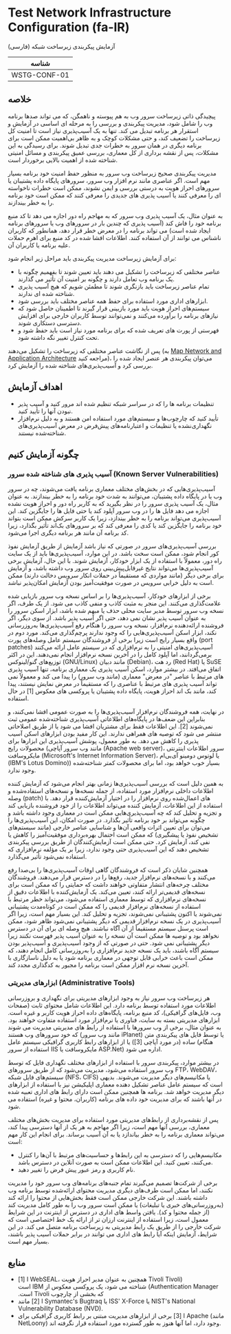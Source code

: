 # Test Network Infrastructure Configuration (fa-IR)

آزمایش پیکربندی زیرساخت شبکه (فارسی)

|شناسه          |
|------------|
|WSTG-CONF-01|

## خلاصه

پیچیدگی ذاتی زیرساخت سرور وب به هم پیوسته و ناهمگن، که می تواند صدها برنامه وب را شامل شود، مدیریت پیکربندی و بررسی را به مرحله ای اساسی در آزمایش و استقرار هر برنامه تبدیل می کند. تنها به یک آسیب‌پذیری نیاز است تا امنیت کل زیرساخت را تضعیف کند، و حتی مشکلات کوچک و به ظاهر بی‌اهمیت ممکن است برای برنامه دیگری در همان سرور به خطرات جدی تبدیل شوند. برای رسیدگی به این مشکلات، پس از نقشه برداری از کل معماری، بررسی عمیق پیکربندی و مسائل امنیتی شناخته شده از اهمیت بالایی برخوردار است.

مدیریت پیکربندی صحیح زیرساخت وب سرور به منظور حفظ امنیت خود برنامه بسیار مهم است. اگر عناصری مانند نرم افزار وب سرور، سرورهای پایگاه داده پشتیبان یا سرورهای احراز هویت به درستی بررسی و ایمن نشوند، ممکن است خطرات ناخواسته ای را معرفی کنند یا آسیب پذیری های جدیدی را معرفی کنند که ممکن است خود برنامه را به خطر بیندازند.

به عنوان مثال، یک آسیب پذیری وب سرور که به مهاجم راه دور اجازه می دهد تا کد منبع برنامه خود را فاش کند (آسیب پذیری که چندین بار در سرورهای وب یا سرورهای برنامه ایجاد شده است) می تواند برنامه را در معرض خطر قرار دهد، همانطور که کاربران ناشناس می توانند از آن استفاده کنند. اطلاعات افشا شده در کد منبع برای اهرم حملات علیه برنامه یا کاربران آن.

برای آزمایش زیرساخت مدیریت پیکربندی باید مراحل زیر انجام شود:

- عناصر مختلفی که زیرساخت را تشکیل می دهند باید تعیین شوند تا بفهمیم چگونه با یک برنامه وب تعامل دارند و چگونه بر امنیت آن تأثیر می گذارند.
- تمام عناصر زیرساخت باید بازنگری شوند تا مطمئن شویم که هیچ آسیب پذیری شناخته شده ای ندارند.
- ابزارهای اداری مورد استفاده برای حفظ همه عناصر مختلف باید بررسی شود.
- سیستم‌های احراز هویت باید مورد بازبینی قرار گیرند تا اطمینان حاصل شود که نیازهای برنامه را برآورده می‌کنند و نمی‌توانند توسط کاربران خارجی برای افزایش دسترسی دستکاری شوند.
- فهرستی از پورت های تعریف شده که برای برنامه مورد نیاز است باید حفظ شود و تحت کنترل تغییر نگه داشته شود.

پس از نگاشت عناصر مختلفی که زیرساخت را تشکیل می‌دهند (به [Map Network and Application Architecture](../01-Information_Gathering/10-Map_Application_Architecture.md) مراجعه کنید)، می‌توان پیکربندی هر عنصر ایجاد شده را بررسی کرد و آسیب‌پذیری‌های شناخته شده را آزمایش کرد.

## اهداف آزمایش

- تنظیمات برنامه ها را که در سراسر شبکه تنظیم شده اند مرور کنید و آسیب پذیر نبودن آنها را تأیید کنید.
- تأیید کنید که چارچوب‌ها و سیستم‌های مورد استفاده امن هستند و به دلیل نرم‌افزار نگهداری‌نشده یا تنظیمات و اعتبارنامه‌های پیش‌فرض در معرض آسیب‌پذیری‌های شناخته‌شده نیستند.

## چگونه آزمایش کنیم

### آسیب پذیری های شناخته شده سرور (Known Server Vulnerabilities)

آسیب‌پذیری‌هایی که در بخش‌های مختلف معماری برنامه یافت می‌شوند، چه در سرور وب یا در پایگاه داده پشتیبان، می‌توانند به شدت خود برنامه را به خطر بیندازند. به عنوان مثال، یک آسیب پذیری سرور را در نظر بگیرید که به کاربر راه دور و احراز هویت نشده اجازه می دهد فایل ها را در وب سرور آپلود کند یا حتی فایل ها را جایگزین کند. این آسیب‌پذیری می‌تواند برنامه را به خطر بیندازد، زیرا یک کاربر سرکش ممکن است بتواند خود برنامه را جایگزین کند یا کدی را معرفی کند که بر سرورهای بک‌اند تأثیر بگذارد، زیرا کد برنامه آن مانند هر برنامه دیگری اجرا می‌شود.

بررسی آسیب‌پذیری‌های سرور در صورتی که نیاز باشد آزمایش از طریق آزمایش نفوذ کور انجام شود، ممکن است سخت باشد. در این موارد، آسیب‌پذیری‌ها باید از یک سایت راه دور، معمولاً با استفاده از یک ابزار خودکار، آزمایش شوند. با این حال، آزمایش برخی آسیب‌پذیری‌ها می‌تواند نتایج غیرقابل‌پیش‌بینی روی سرور وب داشته باشد، و آزمایش برای برخی دیگر (مانند مواردی که مستقیماً در حملات انکار سرویس دخالت دارند) ممکن است به دلیل خرابی سرویس در صورت موفقیت‌آمیز بودن آزمایش امکان‌پذیر نباشد.

برخی از ابزارهای خودکار، آسیب‌پذیری‌ها را بر اساس نسخه وب سرور بازیابی شده علامت‌گذاری می‌کنند. این منجر به مثبت کاذب و منفی کاذب می شود. از یک طرف، اگر نسخه وب سرور توسط مدیر سایت محلی حذف یا مبهم شده باشد، ابزار اسکن سرور را به عنوان آسیب پذیر نشان نمی دهد، حتی اگر آسیب پذیر باشد. از سوی دیگر، اگر فروشنده ارائه‌دهنده نرم‌افزار، نسخه وب سرور را هنگام رفع آسیب‌پذیری‌ها به‌روزرسانی نکند، ابزار اسکن آسیب‌پذیری‌هایی را که وجود ندارند پرچم‌گذاری می‌کند. مورد دوم در واقع بسیار رایج است زیرا برخی از فروشندگان سیستم عامل وصله‌های پورت (port patches) آسیب‌پذیری‌های امنیتی را به نرم‌افزاری که در سیستم عامل ارائه می‌کنند برمی‌گردانند، اما آپلود کامل را در آخرین نسخه نرم‌افزار انجام نمی‌دهند. این در اکثر توزیع‌های گنو/لینوکس (GNU/Linux) مانند دبیان (Debian)، رد هت (Red Hat) یا SuSE اتفاق می‌افتد. در بیشتر موارد، اسکن آسیب پذیری یک معماری برنامه، تنها آسیب پذیری های مرتبط با عناصر "در معرض" معماری (مانند وب سرور) را پیدا می کند و معمولاً نمی تواند آسیب پذیری های مرتبط با عناصری را که مستقیماً در معرض نمایش نیستند، پیدا کند، مانند بک اند احراز هویت، پایگاه داده پشتیبان یا پروکسی های معکوس [1] در حال استفاده.

در نهایت، همه فروشندگان نرم‌افزار آسیب‌پذیری‌ها را به صورت عمومی افشا نمی‌کنند، و بنابراین این ضعف‌ها در پایگاه‌های اطلاعاتی آسیب‌پذیری شناخته‌شده عمومی ثبت نمی‌شوند [2]. این اطلاعات فقط برای مشتریان افشا می شود یا از طریق اصلاحاتی منتشر می شود که توصیه های همراهی ندارند. این کار مفید بودن ابزارهای اسکن آسیب پذیری را کاهش می دهد. به طور معمول، پوشش آسیب‌پذیری این ابزارها برای محصولات رایج (مانند وب سرور آپاچی (Apache web server)، سرور اطلاعات اینترنتی مایکروسافت (Microsoft's Internet Information Server)، یا لوتوس دومینو آی‌بی‌ام (IBM's Lotus Domino)) بسیار خوب خواهد بود، اما برای محصولات کمتر شناخته‌شده وجود ندارد.

به همین دلیل است که بررسی آسیب‌پذیری‌ها زمانی بهتر انجام می‌شود که آزمایش کننده اطلاعات داخلی نرم‌افزار مورد استفاده، از جمله نسخه‌ها و نسخه‌های استفاده‌شده و وصله (patch) های اعمال‌شده روی نرم‌افزار را در اختیار آزمایش‌کننده قرار دهد. با استفاده از این اطلاعات، آزمایش کننده می‌تواند اطلاعات را از خود فروشنده بازیابی کند و تجزیه و تحلیل کند که چه آسیب‌پذیری‌هایی ممکن است در معماری وجود داشته باشد و چگونه می‌تواند بر خود برنامه تأثیر بگذارد. در صورت امکان، این آسیب‌پذیری‌ها را می‌توان برای تعیین اثرات واقعی آن‌ها و شناسایی عناصر خارجی (مانند سیستم‌های تشخیص نفوذ یا پیشگیری) که ممکن است احتمال بهره‌برداری موفقیت‌آمیز را کاهش یا نفی کند، آزمایش کرد. حتی ممکن است آزمایش‌کنندگان از طریق بررسی پیکربندی تشخیص دهند که این آسیب‌پذیری حتی وجود ندارد، زیرا بر یک مؤلفه نرم‌افزاری که استفاده نمی‌شود تأثیر می‌گذارد.

همچنین شایان ذکر است که فروشندگان گاهی اوقات آسیب‌پذیری‌ها را بی‌صدا رفع می‌کنند و با نسخه‌های نرم‌افزار جدید، رفع‌ها را در دسترس قرار می‌دهند. فروشندگان مختلف چرخه‌های انتشار متفاوتی خواهند داشت که حمایتی را که ممکن است برای نسخه‌های قدیمی‌تر ارائه کنند، تعیین می‌کند. یک آزمایش‌کننده با اطلاعات دقیق از نسخه‌های نرم‌افزاری که توسط معماری استفاده می‌شود، می‌تواند خطر مرتبط با استفاده از نسخه‌های نرم‌افزار قدیمی را که ممکن است در کوتاه‌مدت پشتیبانی نمی‌شوند یا اکنون پشتیبانی نمی‌شوند، تجزیه و تحلیل کند. این بسیار مهم است، زیرا اگر آسیب‌پذیری در یک نسخه نرم‌افزار قدیمی که دیگر پشتیبانی نمی‌شود ظاهر شود، ممکن است پرسنل سیستم مستقیماً از آن آگاه نباشند. هیچ وصله ای برای آن در دسترس نخواهد بود و توصیه ها ممکن است آن نسخه را به عنوان آسیب پذیر فهرست نکنند زیرا دیگر پشتیبانی نمی شود. حتی در صورتی که از وجود آسیب‌پذیری و آسیب‌پذیر بودن سیستم آگاه باشند،  باید یک نسخه جدید نرم‌افزاری را به‌روزرسانی کامل انجام دهند، که  ممکن است باعث خرابی قابل توجهی در معماری برنامه شود یا به دلیل ناسازگاری با آخرین نسخه نرم افزار ممکن است برنامه را مجبور به کدگذاری مجدد کند.

### ابزارهای مدیریتی (Administrative Tools)

هر زیرساخت وب سرور نیاز به وجود ابزارهای مدیریتی برای نگهداری و بروزرسانی اطلاعات مورد استفاده توسط برنامه دارد. این اطلاعات شامل محتوای ثابت (صفحات وب، فایل‌های گرافیکی)، کد منبع برنامه، پایگاه‌های داده احراز هویت کاربر و غیره است. ابزارهای مدیریتی بسته به سایت، فناوری یا نرم‌افزار مورد استفاده متفاوت خواهند بود. به عنوان مثال، برخی از وب سرورها با استفاده از رابط های مدیریتی مدیریت می شوند که خود سرورهای وب هستند (مانند وب سرور iPlanet) یا توسط فایل های پیکربندی متن ساده (در مورد آپاچی [3]) یا از ابزارهای رابط کاربری گرافیکی سیستم عامل (هنگام استفاده از سرور IIS مایکروسافت یا ASP.Net) اداره می شود.

در بیشتر موارد، پیکربندی سرور با استفاده از ابزارهای مختلف نگهداری فایل که توسط وب سرور استفاده می‌شود، مدیریت می‌شود که از طریق سرورهای FTP، WebDAV، سیستم‌های فایل شبکه (NFS، CIFS) یا مکانیسم‌های دیگر مدیریت می‌شوند. بدیهی است که سیستم عامل عناصر تشکیل دهنده معماری اپلیکیشن نیز با استفاده از ابزارهای دیگر مدیریت خواهد شد. برنامه ها همچنین ممکن است دارای رابط های اداری تعبیه شده در آنها باشند که برای مدیریت خود داده های برنامه (کاربران، محتوا و غیره) استفاده می شود.

پس از نقشه‌برداری از رابط‌های مدیریتی مورد استفاده برای مدیریت بخش‌های مختلف معماری، بررسی آنها مهم است، زیرا اگر مهاجم به هر یک از آنها دسترسی پیدا کند، می‌تواند معماری برنامه را به خطر بیاندازد یا به آن آسیب برساند. برای انجام این کار مهم است:

- مکانیسم‌هایی را که دسترسی به این رابط‌ها و حساسیت‌های مرتبط با آن‌ها را کنترل می‌کنند، تعیین کنید. این اطلاعات ممکن است به صورت آنلاین در دسترس باشد.
- نام کاربری و رمز عبور پیش فرض را تغییر دهید.

برخی از شرکت‌ها تصمیم می‌گیرند تمام جنبه‌های برنامه‌های وب سرور خود را مدیریت نکنند، اما ممکن است طرف‌های دیگری مدیریت محتوای ارائه‌شده توسط برنامه وب داشته باشند. این شرکت خارجی ممکن است فقط بخش‌هایی از محتوا را ارائه کند (به‌روزرسانی‌های خبری یا تبلیغات) یا ممکن است سرور وب را به طور کامل مدیریت کند (از جمله محتوا و کد). یافتن واسط های اداری در دسترس از اینترنت در این شرایط معمول است، زیرا استفاده از اینترنت ارزان تر از ارائه یک خط اختصاصی است که شرکت خارجی را از طریق یک رابط مدیریتی به زیرساخت برنامه متصل می کند. در این شرایط، آزمایش اینکه آیا رابط های اداری می توانند در برابر حملات آسیب پذیر باشند، بسیار مهم است.

## منابع

- ا [1] WebSEAL، همچنین به عنوان مدیر احراز هویت Tivoli &#x202b;(Tivoli Authentication Manager) شناخته می شود، یک پروکسی معکوس از IBM است که بخشی از چارچوب Tivoli است.
- ا [2] مانند Symantec's Bugtraq یا ISS' X-Force یا NIST's National Vulnerability Database (NVD).
- ا [3] برخی از ابزارهای مدیریت مبتنی بر رابط کاربری گرافیکی برای Apache (مانند NetLoony) وجود دارد، اما آنها هنوز به طور گسترده مورد استفاده قرار نگرفته اند.
